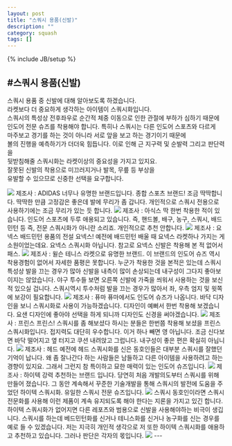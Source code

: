 ```yaml
---
layout: post
title: "스쿼시 용품(신발)"
description: ""
category: squash
tags: []
---
```

{% include JB/setup %}

#스쿼시 용품(신발)
---

스쿼시 용품 중 신발에 대해 알아보도록 하겠습니다.  
라켓보다 더 중요하게 생각하는 아이템이 스쿼시화입니다.  
스쿼시의 특성상 전후좌우로 순간적 체중 이동으로 인한 관절에 부하가 심하기 때문에  
인도어 전문 슈즈를 착용해야 합니다. 특히나 스쿼시는 다른 인도어 스포츠와 다르게   
마주보고 경기를
하는 것이 아니라 서로 앞을 보고 하는 경기이기 때문에  
 볼의 진행을 예측하기가 더더욱 힘듭니다.
이로 인해 근 지구력 및 순발력 그리고 판단력을   
뒷받침해줄 스쿼시화는 라켓이상의 중요성을 가지고 있지요.  
잘못된 신발의 착용으로 미끄러지거나 발목, 무릎 등 부상을   
유발할 수 있으므로 신중한 선택을 요구합니다.

<img src = "img/4-7-1.jpg">     
제조사 : ADIDAS  
너무나 유명한 브랜드입니다. 종합 스포츠 브랜드!  
조금 딱딱합니다. 딱딱한 만큼 고정감은 좋은데 발에 무리가 좀 갑니다.  
개인적으로 스쿼시 전용으로 사용하기에는 조금 무리가 있는 듯 합니다.

<img src = "img/4-7-2.jpg">       
제조사 : 아식스
딱 한번 착용한 적이 있습니다. 인도어 스포츠에 두루 애용되고 있습니다.  
즉, 핸드볼, 배구, 농구, 스쿼시, 배드민턴 등 즉, 전문 스쿼시화가 아니란 소리죠.  
개인적으로 추천 안합니다.  


<img src = "img/4-7-3.jpg">       
제조사 : 요넥스  
배드민턴 용품의 전설 요넥스!  
예전에 배드민턴 배울 때 요넥스 라켓하나 가지는 게 소원이었는데요.   
요넥스 스쿼시화 아닙니다.  
참고로 요넥스 신발은 착용해 본 적 없어서 패스.  


<img src = "img/4-7-4.jpg">      
제조사 : 윌슨  
테니스 라켓으로 유명한 브랜드.   
이 브랜드의 인도어 슈즈 역시 착용경험이 없어서 자세한 품평은 못합니다.  
누군가 착용한 것을 본적은 있는데 스쿼시 특성상 발을 끄는 경우가 많아  
신발을 내측이 많이 손상되는데 내구성이 그다지 좋아보이지는 않았습니다.
야구 투수들 보면 오른쪽 신발에 가죽을 씌워서 사용하는 것을 보신 적 있으실 겁니다.  
스쿼시역시 투수처럼 발을 끄는 경우가 많아서 좌, 우측 엄지 및 윗쪽에 보강이 필요합니다.    


<img src = "img/4-7-5.jpg">        
제조사 : 퓨마  
퓨마에서도 인도어 슈즈가 나옵니다.  
바닥 디자인을 보니 스쿼시화로 사용이 가능하겠습니다.   
디자인이 예뻐서 한번 착용해 보겠습니다.  
요샌 디자인에 좋아야 선택을 하게 되니까 디자인도 신경을 써야겠습니다. 
 

<img src = "img/4-7-6.jpg">     
제조사 : 프린스  
프린스! 스쿼시를 좀 해보셨다 하시는 분들은 한번쯤 착용해 보셨을 프린스 스쿼시화입니다.  
접지력도 대단히 우수합니다. 이거 하나 빼면 영 아닙니다.   
조금 신다보면 바닥 떨어지고 옆 터지고 쿠션 내려앉고 그럽니다.  
내구성이 좋은 편은 확실히 아닙니다.  
  

<img src = "img/4-7-7.jpg">        
제조사 : 헤드  
예전에 헤드 스쿼시화를 신은 동호인들은 대부분 스쿼시를 잘했던 기억이 납니다.  
왜 좀 잘나간다 하는 사람들은 남들하고 다른 아이템을 사용하려고 하는 경향이 있지요.  
그래서 그런지 참 특이하고 묘한 매력이 있는 인도어 슈즈입니다.  


<img src = "img/4-7-8.jpg">      
제조사 : 하이텍  
강력 추천하는 브랜드 입니다.  
당연히 처음 개발의도부터 스쿼시를 위해 만들어 졌습니다.   
그 동안 계속해서 꾸준한 기술개발을 통해 스쿼시의 발전에  
도움을 주었던 하이텍 스쿼시화. 유일한 스쿼시 전문 슈즈입니다.  
<img src = "img/4-7-9.jpg">       
스쿼시 동호인이라면 스쿼시 전문화를 사용해 이런 제품이 계속 유지되도록  
 해야 한다는 지론을 가지고 있긴 합니다. 하이텍 스쿼시화가 없어지면   
다른 레포츠와 범용으로 신발을 사용해야하는 비극이 생깁니다.
스쿼시를 하는데 베드민턴화를 신거나 테니스화를 신거나 농구화를 
신는 경우를 예로 들 수 있겠습니다. 저는 지극히 개인적 생각으로   
저 또한 하이텍 스쿼시화를 애용하고 추천하고 있습니다.  
그러나 판단은 각자의 몫입니다.    
<img src = "img/4-7-10.jpg">     
---